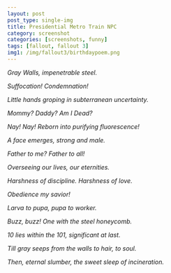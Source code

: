 ```yaml
---
layout: post
post_type: single-img
title: Presidential Metro Train NPC
category: screenshot
categories: [screenshots, funny]
tags: [fallout, fallout 3]
img1: /img/fallout3/birthdaypoem.png
---
```

*Gray Walls, impenetrable steel.*

*Suffocation! Condemnation!*

*Little hands groping in subterranean uncertainty.*

*Mommy? Daddy? Am I Dead?*


*Nay! Nay! Reborn into purifying fluorescence!*


*A face emerges, strong and male.*

*Father to me? Father to all!*

*Overseeing our lives, our eternities.*

*Harshness of discipline. Harshness of love.*


*Obedience my savior!*


*Larva to pupa, pupa to worker.*

*Buzz, buzz! One with the steel honeycomb.*

*10 lies within the 101, significant at last.*

*Till gray seeps from the walls to hair, to soul.*


*Then, eternal slumber, the sweet sleep of incineration.*

